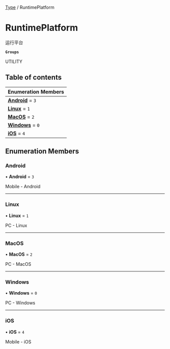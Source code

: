 [Type](../modules/Type.Type.md) / RuntimePlatform

# RuntimePlatform <Badge type="tip" text="Enumeration" /> <Score text="RuntimePlatform" />

运行平台

**`Groups`**

UTILITY

## Table of contents

| Enumeration Members |
| :-----|
| **[Android](Type.RuntimePlatform.md#android)** = ``3`` <br> |
| **[Linux](Type.RuntimePlatform.md#linux)** = ``1`` <br> |
| **[MacOS](Type.RuntimePlatform.md#macos)** = ``2`` <br> |
| **[Windows](Type.RuntimePlatform.md#windows)** = ``0`` <br> |
| **[iOS](Type.RuntimePlatform.md#ios)** = ``4`` <br> |

## Enumeration Members

### Android <Score text="Android" /> 

• **Android** = ``3``

Mobile - Android

___

### Linux <Score text="Linux" /> 

• **Linux** = ``1``

PC - Linux

___

### MacOS <Score text="MacOS" /> 

• **MacOS** = ``2``

PC - MacOS

___

### Windows <Score text="Windows" /> 

• **Windows** = ``0``

PC - Windows

___

### iOS <Score text="iOS" /> 

• **iOS** = ``4``

Mobile - iOS
